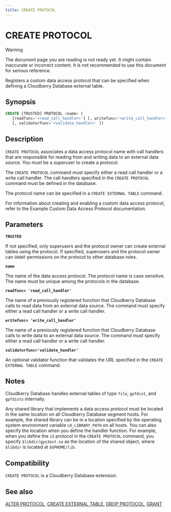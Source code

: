 ```yaml
---
title: CREATE PROTOCOL
---
```


# CREATE PROTOCOL

> [!WARNING]
> The document page you are reading is not ready yet. It might contain inaccurate or incorrect content. It is not recommended to use this document for serious reference.

Registers a custom data access protocol that can be specified when defining a Cloudberry Database external table.

## Synopsis

```sql
CREATE [TRUSTED] PROTOCOL <name> (
   [readfunc='<read_call_handler>'] [, writefunc='<write_call_handler>']
   [, validatorfunc='<validate_handler>' ])
```

## Description

`CREATE PROTOCOL` associates a data access protocol name with call handlers that are responsible for reading from and writing data to an external data source. You must be a superuser to create a protocol.

The `CREATE PROTOCOL` command must specify either a read call handler or a write call handler. The call handlers specified in the `CREATE PROTOCOL` command must be defined in the database.

The protocol name can be specified in a `CREATE EXTERNAL TABLE` command.

For information about creating and enabling a custom data access protocol, refer to the Example Custom Data Access Protocol documentation.

## Parameters

**`TRUSTED`**

If not specified, only superusers and the protocol owner can create external tables using the protocol. If specified, superusers and the protocol owner can `GRANT` permissions on the protocol to other database roles.

**`name`**

The name of the data access protocol. The protocol name is case sensitive. The name must be unique among the protocols in the database.

**`readfunc= 'read_call_handler'`**

The name of a previously registered function that Cloudberry Database calls to read data from an external data source. The command must specify either a read call handler or a write call handler.

**`writefunc= 'write_call_handler'`**

The name of a previously registered function that Cloudberry Database calls to write data to an external data source. The command must specify either a read call handler or a write call handler.

**`validatorfunc='validate_handler'`**

An optional validator function that validates the URL specified in the `CREATE EXTERNAL TABLE` command.

## Notes

Cloudberry Database handles external tables of type `file`, `gpfdist`, and `gpfdists` internally.

Any shared library that implements a data access protocol must be located in the same location on all Cloudberry Database segment hosts. For example, the shared library can be in a location specified by the operating system environment variable `LD_LIBRARY_PATH` on all hosts. You can also specify the location when you define the handler function. For example, when you define the `s3` protocol in the `CREATE PROTOCOL` command, you specify `$libdir/gps3ext.so` as the location of the shared object, where `$libdir` is located at `$GPHOME/lib`.

## Compatibility

`CREATE PROTOCOL` is a Cloudberry Database extension.

## See also

[ALTER PROTOCOL](/docs/sql-stmts/sql-stmt-alter-protocol.md), [CREATE EXTERNAL TABLE](/docs/sql-stmts/sql-stmt-create-external-table.md), [DROP PROTOCOL](/docs/sql-stmts/sql-stmt-drop-protocol.md), [GRANT](/docs/sql-stmts/sql-stmt-grant.md)
